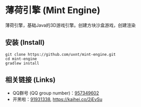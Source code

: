 # 薄荷引擎 (Mint Engine)

薄荷引擎，基础Java的3D游戏引擎。创建方块沙盒游戏，创建渲染

## 安装 (Install)
```
git clone https://github.com/uxnt/mint-engine.git
cd mint-engine
gradlew install
```
 

## 相关链接 (Links)
- QQ群号 (QQ group number)：[957349602](https://jq.qq.com/?_wv=1027&k=AUUDu7tP)
- 开黑啦：[91931338](https://kaihei.co/2jEvSu), https://kaihei.co/2jEvSu
